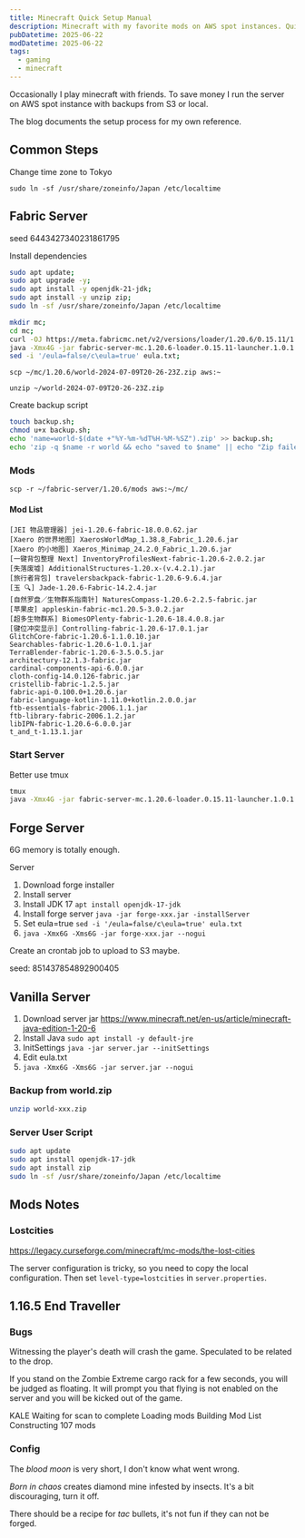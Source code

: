 ```yaml
---
title: Minecraft Quick Setup Manual
description: Minecraft with my favorite mods on AWS spot instances. Quick setup manual.
pubDatetime: 2025-06-22
modDatetime: 2025-06-22
tags:
  - gaming
  - minecraft
---
```


Occasionally I play minecraft with friends. To save money I run the server on AWS spot instance with backups from S3 or local.

The blog documents the setup process for my own reference.

## Common Steps

Change time zone to Tokyo

`sudo ln -sf /usr/share/zoneinfo/Japan /etc/localtime`

## Fabric Server

seed 6443427340231861795

Install dependencies

```sh
sudo apt update;
sudo apt upgrade -y;
sudo apt install -y openjdk-21-jdk;
sudo apt install -y unzip zip;
sudo ln -sf /usr/share/zoneinfo/Japan /etc/localtime
```

```sh
mkdir mc;
cd mc;
curl -OJ https://meta.fabricmc.net/v2/versions/loader/1.20.6/0.15.11/1.0.1/server/jar;
java -Xmx4G -jar fabric-server-mc.1.20.6-loader.0.15.11-launcher.1.0.1.jar nogui;
sed -i '/eula=false/c\eula=true' eula.txt;
```

`scp ~/mc/1.20.6/world-2024-07-09T20-26-23Z.zip aws:~`

`unzip ~/world-2024-07-09T20-26-23Z.zip`

Create backup script

```sh
touch backup.sh;
chmod u+x backup.sh;
echo 'name=world-$(date +"%Y-%m-%dT%H-%M-%SZ").zip' >> backup.sh;
echo 'zip -q $name -r world && echo "saved to $name" || echo "Zip failed"' >> backup.sh;
```

### Mods

`scp -r ~/fabric-server/1.20.6/mods aws:~/mc/`

#### Mod List

```text
[JEI 物品管理器] jei-1.20.6-fabric-18.0.0.62.jar
[Xaero 的世界地图] XaerosWorldMap_1.38.8_Fabric_1.20.6.jar
[Xaero 的小地图] Xaeros_Minimap_24.2.0_Fabric_1.20.6.jar
[一键背包整理 Next] InventoryProfilesNext-fabric-1.20.6-2.0.2.jar
[失落废墟] AdditionalStructures-1.20.x-(v.4.2.1).jar
[旅行者背包] travelersbackpack-fabric-1.20.6-9.6.4.jar
[玉 🔍] Jade-1.20.6-Fabric-14.2.4.jar
[自然罗盘／生物群系指南针] NaturesCompass-1.20.6-2.2.5-fabric.jar
[苹果皮] appleskin-fabric-mc1.20.5-3.0.2.jar
[超多生物群系] BiomesOPlenty-fabric-1.20.6-18.4.0.8.jar
[键位冲突显示] Controlling-fabric-1.20.6-17.0.1.jar
GlitchCore-fabric-1.20.6-1.1.0.10.jar
Searchables-fabric-1.20.6-1.0.1.jar
TerraBlender-fabric-1.20.6-3.5.0.5.jar
architectury-12.1.3-fabric.jar
cardinal-components-api-6.0.0.jar
cloth-config-14.0.126-fabric.jar
cristellib-fabric-1.2.5.jar
fabric-api-0.100.0+1.20.6.jar
fabric-language-kotlin-1.11.0+kotlin.2.0.0.jar
ftb-essentials-fabric-2006.1.1.jar
ftb-library-fabric-2006.1.2.jar
libIPN-fabric-1.20.6-6.0.0.jar
t_and_t-1.13.1.jar
```

### Start Server

Better use tmux

```sh
tmux
java -Xmx4G -jar fabric-server-mc.1.20.6-loader.0.15.11-launcher.1.0.1.jar nogui
```

## Forge Server

6G memory is totally enough.

Server

1. Download forge installer
2. Install server
3. Install JDK 17
   `apt install openjdk-17-jdk`
4. Install forge server
   `java -jar forge-xxx.jar -installServer`
5. Set eula=true
   `sed -i '/eula=false/c\eula=true' eula.txt`
6. `java -Xmx6G -Xms6G -jar forge-xxx.jar --nogui`

Create an crontab job to upload to S3 maybe.

seed: 851437854892900405

## Vanilla Server

1. Download server jar
   <https://www.minecraft.net/en-us/article/minecraft-java-edition-1-20-6>
2. Install Java `sudo apt install -y default-jre`
3. InitSettings `java -jar server.jar --initSettings`
4. Edit eula.txt
5. `java -Xmx6G -Xms6G -jar server.jar --nogui`

### Backup from world.zip

```sh
unzip world-xxx.zip
```

### Server User Script

```sh
sudo apt update
sudo apt install openjdk-17-jdk
sudo apt install zip
sudo ln -sf /usr/share/zoneinfo/Japan /etc/localtime
```

## Mods Notes

### Lostcities

<https://legacy.curseforge.com/minecraft/mc-mods/the-lost-cities>

The server configuration is tricky, so you need to copy the local configuration. Then set `level-type=lostcities` in `server.properties`.

## 1.16.5 End Traveller

### Bugs

Witnessing the player's death will crash the game. Speculated to be related to the drop.

If you stand on the Zombie Extreme cargo rack for a few seconds, you will be judged as floating. It will prompt you that flying is not enabled on the server and you will be kicked out of the game.

KALE
Waiting for scan to complete
Loading mods
Building Mod List
Constructing 107 mods

### Config

The _blood moon_ is very short, I don't know what went wrong.

_Born in chaos_ creates diamond mine infested by insects. It's a bit discouraging, turn it off.

There should be a recipe for _tac_ bullets, it's not fun if they can not be forged.
